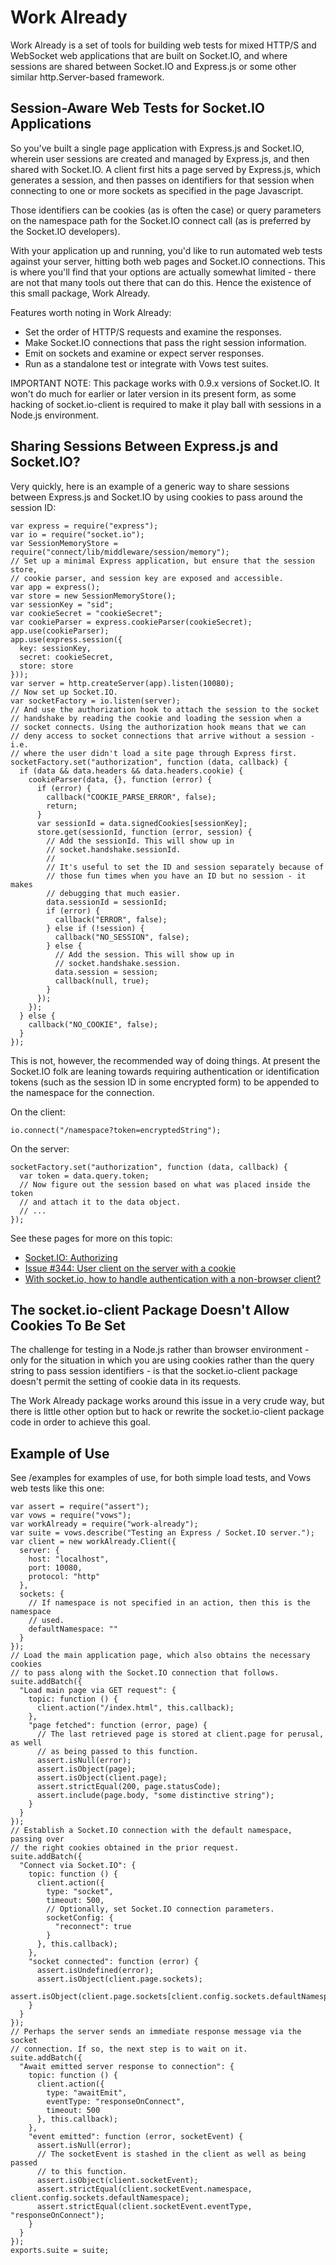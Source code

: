 Work Already
============

Work Already is a set of tools for building web tests for mixed HTTP/S and
WebSocket web applications that are built on Socket.IO, and where sessions are
shared between Socket.IO and Express.js or some other similar http.Server-based
framework.

Session-Aware Web Tests for Socket.IO Applications
--------------------------------------------------

So you've built a single page application with Express.js and Socket.IO,
wherein user sessions are created and managed by Express.js, and then shared
with Socket.IO. A client first hits a page served by Express.js, which
generates a session, and then passes on identifiers for that session when
connecting to one or more sockets as specified in the page Javascript.

Those identifiers can be cookies (as is often the case) or query parameters
on the namespace path for the Socket.IO connect call (as is preferred by
the Socket.IO developers).

With your application up and running, you'd like to run automated web tests
against your server, hitting both web pages and Socket.IO connections. This
is where you'll find that your options are actually somewhat limited - there
are not that many tools out there that can do this. Hence the existence of
this small package, Work Already.

Features worth noting in Work Already:

  * Set the order of HTTP/S requests and examine the responses.
  * Make Socket.IO connections that pass the right session information.
  * Emit on sockets and examine or expect server responses.
  * Run as a standalone test or integrate with Vows test suites.

IMPORTANT NOTE: This package works with 0.9.x versions of Socket.IO. It won't
do much for earlier or later version in its present form, as some hacking of
socket.io-client is required to make it play ball with sessions in a Node.js
environment.

Sharing Sessions Between Express.js and Socket.IO?
--------------------------------------------------

Very quickly, here is an example of a generic way to share sessions between
Express.js and Socket.IO by using cookies to pass around the session ID:

    var express = require("express");
    var io = require("socket.io");
    var SessionMemoryStore = require("connect/lib/middleware/session/memory");
    // Set up a minimal Express application, but ensure that the session store,
    // cookie parser, and session key are exposed and accessible.
    var app = express();
    var store = new SessionMemoryStore();
    var sessionKey = "sid";
    var cookieSecret = "cookieSecret";
    var cookieParser = express.cookieParser(cookieSecret);
    app.use(cookieParser);
    app.use(express.session({
      key: sessionKey,
      secret: cookieSecret,
      store: store
    }));
    var server = http.createServer(app).listen(10080);
    // Now set up Socket.IO.
    var socketFactory = io.listen(server);
    // And use the authorization hook to attach the session to the socket
    // handshake by reading the cookie and loading the session when a
    // socket connects. Using the authorization hook means that we can
    // deny access to socket connections that arrive without a session - i.e.
    // where the user didn't load a site page through Express first.
    socketFactory.set("authorization", function (data, callback) {
      if (data && data.headers && data.headers.cookie) {
        cookieParser(data, {}, function (error) {
          if (error) {
            callback("COOKIE_PARSE_ERROR", false);
            return;
          }
          var sessionId = data.signedCookies[sessionKey];
          store.get(sessionId, function (error, session) {
            // Add the sessionId. This will show up in
            // socket.handshake.sessionId.
            //
            // It's useful to set the ID and session separately because of
            // those fun times when you have an ID but no session - it makes
            // debugging that much easier.
            data.sessionId = sessionId;
            if (error) {
              callback("ERROR", false);
            } else if (!session) {
              callback("NO_SESSION", false);
            } else {
              // Add the session. This will show up in
              // socket.handshake.session.
              data.session = session;
              callback(null, true);
            }
          });
        });
      } else {
        callback("NO_COOKIE", false);
      }
    });

This is not, however, the recommended way of doing things. At present the
Socket.IO folk are leaning towards requiring authentication or identification
tokens (such as the session ID in some encrypted form) to be appended to the
namespace for the connection.

On the client:

    io.connect("/namespace?token=encryptedString");

On the server:

    socketFactory.set("authorization", function (data, callback) {
      var token = data.query.token;
      // Now figure out the session based on what was placed inside the token
      // and attach it to the data object.
      // ...
    });

See these pages for more on this topic:

  * [Socket.IO: Authorizing](https://github.com/LearnBoost/socket.io/wiki/Authorizing)
  * [Issue #344: User client on the server with a cookie](https://github.com/LearnBoost/socket.io-client/issues/344)
  * [With socket.io, how to handle authentication with a non-browser client?](http://stackoverflow.com/questions/13381540/with-socket-io-how-to-handle-authentication-with-a-non-browser-client)

The socket.io-client Package Doesn't Allow Cookies To Be Set
------------------------------------------------------------

The challenge for testing in a Node.js rather than browser environment - only
for the situation in which you are using cookies rather than the query string
to pass session identifiers - is that the socket.io-client package doesn't
permit the setting of cookie data in its requests.

The Work Already package works around this issue in a very crude way, but there
is little other option but to hack or rewrite the socket.io-client package code
in order to achieve this goal.

Example of Use
--------------

See /examples for examples of use, for both simple load tests, and Vows web tests like this one:

    var assert = require("assert");
    var vows = require("vows");
    var workAlready = require("work-already");
    var suite = vows.describe("Testing an Express / Socket.IO server.");
    var client = new workAlready.Client({
      server: {
        host: "localhost",
        port: 10080,
        protocol: "http"
      },
      sockets: {
        // If namespace is not specified in an action, then this is the namespace
        // used.
        defaultNamespace: ""
      }
    });
    // Load the main application page, which also obtains the necessary cookies
    // to pass along with the Socket.IO connection that follows.
    suite.addBatch({
      "Load main page via GET request": {
        topic: function () {
          client.action("/index.html", this.callback);
        },
        "page fetched": function (error, page) {
          // The last retrieved page is stored at client.page for perusal, as well
          // as being passed to this function.
          assert.isNull(error);
          assert.isObject(page);
          assert.isObject(client.page);
          assert.strictEqual(200, page.statusCode);
          assert.include(page.body, "some distinctive string");
        }
      }
    });
    // Establish a Socket.IO connection with the default namespace, passing over
    // the right cookies obtained in the prior request.
    suite.addBatch({
      "Connect via Socket.IO": {
        topic: function () {
          client.action({
            type: "socket",
            timeout: 500,
            // Optionally, set Socket.IO connection parameters.
            socketConfig: {
              "reconnect": true
            }
          }, this.callback);
        },
        "socket connected": function (error) {
          assert.isUndefined(error);
          assert.isObject(client.page.sockets);
          assert.isObject(client.page.sockets[client.config.sockets.defaultNamespace]);
        }
      }
    });
    // Perhaps the server sends an immediate response message via the socket
    // connection. If so, the next step is to wait on it.
    suite.addBatch({
      "Await emitted server response to connection": {
        topic: function () {
          client.action({
            type: "awaitEmit",
            eventType: "responseOnConnect",
            timeout: 500
          }, this.callback);
        },
        "event emitted": function (error, socketEvent) {
          assert.isNull(error);
          // The socketEvent is stashed in the client as well as being passed
          // to this function.
          assert.isObject(client.socketEvent);
          assert.strictEqual(client.socketEvent.namespace, client.config.sockets.defaultNamespace);
          assert.strictEqual(client.socketEvent.eventType, "responseOnConnect");
        }
      }
    });
    exports.suite = suite;
